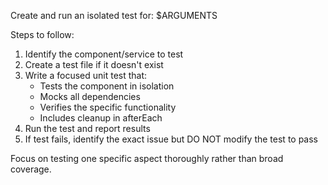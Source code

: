 Create and run an isolated test for: $ARGUMENTS

Steps to follow:
1. Identify the component/service to test
2. Create a test file if it doesn't exist
3. Write a focused unit test that:
   - Tests the component in isolation
   - Mocks all dependencies
   - Verifies the specific functionality
   - Includes cleanup in afterEach
4. Run the test and report results
5. If test fails, identify the exact issue but DO NOT modify the test to pass

Focus on testing one specific aspect thoroughly rather than broad coverage.
